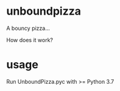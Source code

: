 # unboundpizza
A bouncy pizza...

How does it work?

# usage
Run UnboundPizza.pyc with >= Python 3.7
